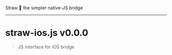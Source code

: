 Straw :tropical_drink: the simpler native-JS bridge

----
# straw-ios.js v0.0.0

> JS interface for iOS bridge
